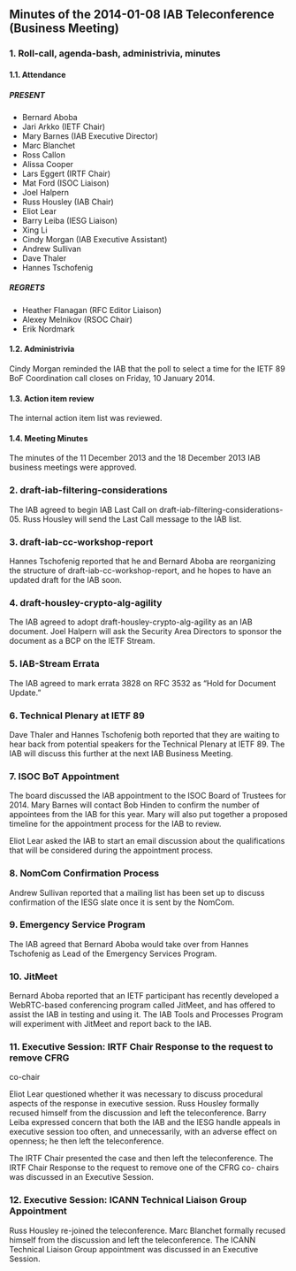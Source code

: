 
Minutes of the 2014-01-08 IAB Teleconference (Business Meeting)
---------------------------------------------------------------


### 1. Roll-call, agenda-bash, administrivia, minutes


#### 1.1. Attendance


##### PRESENT


* Bernard Aboba
* Jari Arkko (IETF Chair)
* Mary Barnes (IAB Executive Director)
* Marc Blanchet
* Ross Callon
* Alissa Cooper
* Lars Eggert (IRTF Chair)
* Mat Ford (ISOC Liaison)
* Joel Halpern
* Russ Housley (IAB Chair)
* Eliot Lear
* Barry Leiba (IESG Liaison)
* Xing Li
* Cindy Morgan (IAB Executive Assistant)
* Andrew Sullivan
* Dave Thaler
* Hannes Tschofenig


##### REGRETS


* Heather Flanagan (RFC Editor Liaison)
* Alexey Melnikov (RSOC Chair)
* Erik Nordmark


#### 1.2. Administrivia


Cindy Morgan reminded the IAB that the poll to select a time for the IETF 89 BoF Coordination call closes on Friday, 10 January 2014.


#### 1.3. Action item review


The internal action item list was reviewed.


#### 1.4. Meeting Minutes


The minutes of the 11 December 2013 and the 18 December 2013 IAB business meetings were approved.


### 2. draft-iab-filtering-considerations


The IAB agreed to begin IAB Last Call on draft-iab-filtering-considerations-05. Russ Housley will send the Last Call message to the IAB list.


### 3. draft-iab-cc-workshop-report


Hannes Tschofenig reported that he and Bernard Aboba are reorganizing the structure of draft-iab-cc-workshop-report, and he hopes to have an updated draft for the IAB soon.


### 4. draft-housley-crypto-alg-agility


The IAB agreed to adopt draft-housley-crypto-alg-agility as an IAB document. Joel Halpern will ask the Security Area Directors to sponsor the document as a BCP on the IETF Stream.


### 5. IAB-Stream Errata


The IAB agreed to mark errata 3828 on RFC 3532 as “Hold for Document Update.”


### 6. Technical Plenary at IETF 89


Dave Thaler and Hannes Tschofenig both reported that they are waiting to hear back from potential speakers for the Technical Plenary at IETF 89. The IAB will discuss this further at the next IAB Business Meeting.


### 7. ISOC BoT Appointment


The board discussed the IAB appointment to the ISOC Board of Trustees for 2014. Mary Barnes will contact Bob Hinden to confirm the number of appointees from the IAB for this year. Mary will also put together a proposed timeline for the appointment process for the IAB to review.


Eliot Lear asked the IAB to start an email discussion about the qualifications that will be considered during the appointment process.


### 8. NomCom Confirmation Process


Andrew Sullivan reported that a mailing list has been set up to discuss confirmation of the IESG slate once it is sent by the NomCom.


### 9. Emergency Service Program


The IAB agreed that Bernard Aboba would take over from Hannes Tschofenig as Lead of the Emergency Services Program.


### 10. JitMeet


Bernard Aboba reported that an IETF participant has recently developed a WebRTC-based conferencing program called JitMeet, and has offered to assist the IAB in testing and using it. The IAB Tools and Processes Program will experiment with JitMeet and report back to the IAB.


### 11. Executive Session: IRTF Chair Response to the request to remove CFRG
co-chair


Eliot Lear questioned whether it was necessary to discuss procedural aspects of the response in executive session. Russ Housley formally recused himself from the discussion and left the teleconference. Barry Leiba expressed concern that both the IAB and the IESG handle appeals in executive session too often, and unnecessarily, with an adverse effect on openness; he then left the teleconference.


The IRTF Chair presented the case and then left the teleconference. The IRTF Chair Response to the request to remove one of the CFRG co- chairs was discussed in an Executive Session.


### 12. Executive Session: ICANN Technical Liaison Group Appointment


Russ Housley re-joined the teleconference. Marc Blanchet formally recused himself from the discussion and left the teleconference. The ICANN Technical Liaison Group appointment was discussed in an Executive Session.


